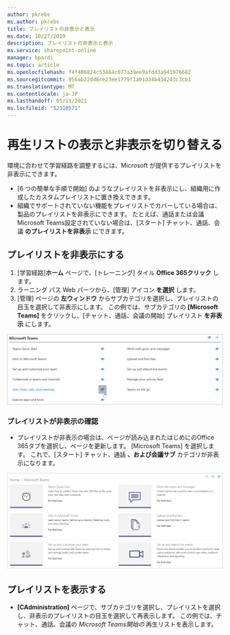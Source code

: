 ```yaml
---
author: pkrebs
ms.author: pkrebs
title: プレイリストの非表示と表示
ms.date: 10/27/2019
description: プレイリストの非表示と表示
ms.service: sharepoint-online
manager: bpardi
ms.topic: article
ms.openlocfilehash: f4f406824c53484c077a39ee9afdd3a941976682
ms.sourcegitcommit: 956ab22dd8ce23ee1779f1a01d34b434243c3cb1
ms.translationtype: MT
ms.contentlocale: ja-JP
ms.lasthandoff: 05/11/2021
ms.locfileid: "52310571"
---
```

# <a name="hide-and-show-playlists"></a>再生リストの表示と非表示を切り替える

環境に合わせて学習経路を調整するには、Microsoft が提供するプレイリストを非表示にできます。 

- [6 つの簡単な手順で開始] のようなプレイリストを非表示にし、組織用に作成したカスタムプレイリストに置き換えできます。
- 組織でサポートされていない機能をプレイリストでカバーしている場合は、製品のプレイリストを非表示にできます。 たとえば、通話または会議Microsoft Teams設定されていない場合は、[スタート] チャット、通話、会議 **のプレイリストを非表示** にできます。 

## <a name="hide-a-playlist"></a>プレイリストを非表示にする

1. [学習経路]**ホーム** ページで、[トレーニング] タイル **Office 365クリック** します。
2. ラーニング パス Web パーツから、[管理] アイコン **を選択** します。 
3. [管理] ページの **左ウィンドウ** からサブカテゴリを選択し、プレイリストの目玉を選択して非表示にします。 この例では、サブカテゴリの **[Microsoft Teams]** をクリックし、[チャット、通話、会議の開始] プレイリスト **を非表示** にします。  

![サンプル ウィンドウには、レイアウトリストを非表示にするために選択されているアイコンが表示されます。](media/cg-hideplaylist.png)

### <a name="verify-the-playlist-is-hidden"></a>プレイリストが非表示の確認
- プレイリストが非表示の場合は、ページが読み込まれたはじめにのOffice 365タブを選択し、ページを更新します。 [Microsoft Teams] を選択します。 これで、[スタート] チャット、通話 **、および会議サブ** カテゴリが非表示になります。 

![サンプル ウィンドウには、プレイリスト のサブカテゴリが表示されなくなったと表示されます。](media/cg-hideplaylistrefresh.png)

## <a name="unhide-a-playlist"></a>プレイリストを表示する

- **[CAdministration]** ページで、サブカテゴリを選択し、プレイリストを選択し、非表示のプレイリストの目玉を選択して再表示します。 この例では、チャット、通話、会議の *_Microsoft Teams開始の_* 再生リストを表示します。   

